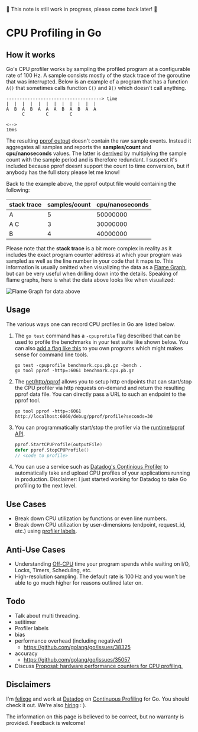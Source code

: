 🚧 This note is still work in progress, please come back later! 🚧

# CPU Profiling in Go

## How it works

Go's CPU profiler works by sampling the profiled program at a configurable rate of 100 Hz. A sample consists mostly of the stack trace of the goroutine that was interrupted. Below is an example of a program that has a function `A()` that sometimes calls function `C()` and `B()` which doesn't call anything.

```
------------------------------------> time
|  |  |  |  |  |  |  |  |  |  |  |
A  B  A  B  A  A  A  B  A  B  A  A
      C        C        C

<-->
10ms
```

The resulting [pprof output](./pprof.md) doesn't contain the raw sample events. Instead it aggregates all samples and reports the **samples/count** and **cpu/nanoseconds** values. The latter is [derrived](https://github.com/golang/go/blob/go1.15.6/src/runtime/pprof/proto.go#L354) by multiplying the sample count with the sample period and is therefore redundant. I suspect it's included because pprof doesnt support the count to time conversion, but if anybody has the full story please let me know!

Back to the example above, the pprof output file would containing the following:

| stack trace | samples/count | cpu/nanoseconds |
| ----------- | ------------- | --------------- |
| A           | 5             | 50000000        |
| A C         | 3             | 30000000        |
| B           | 4             | 40000000        |

Please note that the **stack trace** is a bit more complex in reality as it includes the exact program counter address at which your program was sampled as well as the line number in your code that it maps to. This information is usually omitted when visualizing the data as a [Flame Graph](http://www.brendangregg.com/flamegraphs.html), but can be very useful when drilling down into the details. Speaking of flame graphs, here is what the data above looks like when visualized:

![Flame Graph for data above](./flame-abc.png)

## Usage

The various ways one can record CPU profiles in Go are listed below.

1. The `go test` command has a `-cpuprofile` flag described that can be used to profile the benchmarks in your test suite like shown below. You can also [add a flag like this](https://golang.org/pkg/runtime/pprof/#hdr-Profiling_a_Go_program) to you own programs which might makes sense for command line tools.

   ```
   go test -cpuprofile benchmark.cpu.pb.gz -bench .
   go tool pprof -http=:6061 benchmark.cpu.pb.gz
   ```

2. The [net/http/pprof](net/http/pprof) allows you to setup http endpoints that can start/stop the CPU profiler via http requests on-demand and return the resulting pprof data file. You can directly pass a URL to such an endpoint to the pprof tool.

   ```
   go tool pprof -http=:6061 http://localhost:6060/debug/pprof/profile?seconds=30
   ```

3. You can programmatically start/stop the profiler via the [runtime/pprof API](https://golang.org/pkg/runtime/pprof/#StartCPUProfile).

   ```go
   pprof.StartCPUProfile(outputFile)
   defer pprof.StopCPUProfile()
   // <code to profile>
   ```

4. You can use a service such as [Datadog's Continious Profiler](https://www.datadoghq.com/product/code-profiling/) to automatically take and upload CPU profiles of your applications running in production. Disclaimer: I just started working for Datadog to take Go profiling to the next level.

## Use Cases

- Break down CPU utilization by functions or even line numbers.
- Break down CPU utilization by user-dimensions (endpoint, request_id, etc.) using [profiler labels](https://rakyll.org/profiler-labels/).

## Anti-Use Cases

- Understanding [Off-CPU](http://www.brendangregg.com/offcpuanalysis.html) time your program spends while waiting on I/O, Locks, Timers, Scheduling, etc.
- High-resolution sampling. The default rate is 100 Hz and you won't be able to go much higher for reasons outlined later on.

## Todo

- Talk about multi threading.
- setitimer
- Profiler labels
- bias
- performance overhead (including negative!)
  - https://github.com/golang/go/issues/38325
- accuracy
  - https://github.com/golang/go/issues/35057
- Discuss [Proposal: hardware performance counters for CPU profiling.](https://go.googlesource.com/proposal/+/refs/changes/08/219508/2/design/36821-perf-counter-pprof.md)

## Disclaimers

I'm [felixge](https://github.com/felixge) and work at [Datadog](https://www.datadoghq.com/) on [Continuous Profiling](https://www.datadoghq.com/product/code-profiling/) for Go. You should check it out. We're also [hiring](https://www.datadoghq.com/jobs-engineering/#all&all_locations) : ).

The information on this page is believed to be correct, but no warranty is provided. Feedback is welcome!